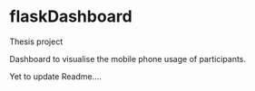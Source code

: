 # flaskDashboard
Thesis project

Dashboard to visualise the mobile phone usage of participants.

Yet to update Readme....
